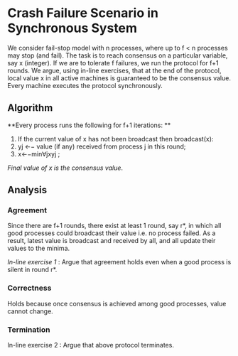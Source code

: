 # Crash Failure Scenario in Synchronous System

We consider fail-stop model with n processes, where up to f < n processes may stop (and fail). The task is to reach consensus on a particular variable, say x (integer). If we are to tolerate f failures, we run the protocol for f+1 rounds. We argue, using in-line exercises, that at the end of the protocol, local value x in all active machines is guaranteed to be the consensus value. Every machine executes the protocol synchronously.

## Algorithm

**Every process runs the following for f+1 iterations: **

1. If the current value of x has not been broadcast then broadcast(x):
2. yj ←− value (if any) received from process j in this round;
3. x←−min∀jxyj ;

*Final value of x is the consensus value*.

## Analysis 

### Agreement  
Since there are f+1 rounds, there exist at least 1 round, say r*, in which all good processes could broadcast their value i.e. no process failed. As a result, latest value is broadcast and received by all, and all update their values to the minima. 

*In-line exercise 1* : Argue that agreement holds even when a good process is silent in round r*. 

### Correctness 
Holds because once consensus is achieved among good processes, value cannot change. 

### Termination  
In-line exercise 2 : Argue that above protocol terminates. 
